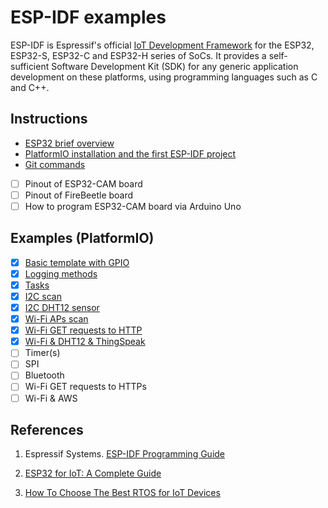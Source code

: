 # ESP-IDF examples

ESP-IDF is Espressif's official [IoT Development Framework](https://www.espressif.com/en/products/sdks/esp-idf) for the ESP32, ESP32-S, ESP32-C and ESP32-H series of SoCs. It provides a self-sufficient Software Development Kit (SDK) for any generic application development on these platforms, using programming languages such as C and C++.

## Instructions

* [ESP32 brief overview](https://www.youtube.com/watch?v=DoctWoxIaH8)
* [PlatformIO installation and the first ESP-IDF project](docs/README-platformio.md)
* [Git commands](docs/README-useful-git-commands.md)
- [ ] Pinout of ESP32-CAM board
- [ ] Pinout of FireBeetle board
- [ ] How to program ESP32-CAM board via Arduino Uno

## Examples (PlatformIO)

- [x] [Basic template with GPIO](examples/gpio)
- [x] [Logging methods](examples/log_methods)
- [x] [Tasks](examples/tasks)
- [x] [I2C scan](examples/i2c_scan)
- [x] [I2C DHT12 sensor](examples/i2c_sensor)
- [x] [Wi-Fi APs scan](examples/wifi_scan)
- [x] [Wi-Fi GET requests to HTTP](examples/wifi_get_requests)
- [x] [Wi-Fi & DHT12 & ThingSpeak](examples/wifi_thingspeak)
- [ ] Timer(s)
- [ ] SPI
- [ ] Bluetooth
- [ ] Wi-Fi GET requests to HTTPs
- [ ] Wi-Fi & AWS

## References

1. Espressif Systems. [ESP-IDF Programming Guide](https://docs.espressif.com/projects/esp-idf/en/latest/esp32/)

2. [ESP32 for IoT: A Complete Guide](https://www.nabto.com/guide-to-iot-esp-32/)

3. [How To Choose The Best RTOS for IoT Devices](https://www.nabto.com/how-to-choose-best-rtos-for-iot/)
